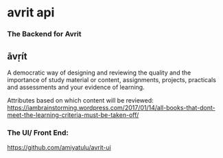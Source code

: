 # avrit api  
### The Backend for Avrit  

## āvṛít     
A democratic way of designing and reviewing the quality and the importance of study material or content, assignments, projects, practicals and assessments and your evidence of learning.   

Attributes based on which content will be reviewed:    
https://iambrainstorming.wordpress.com/2017/01/14/all-books-that-dont-meet-the-learning-criteria-must-be-taken-off/  


### The UI/ Front End:  
https://github.com/amiyatulu/avrit-ui